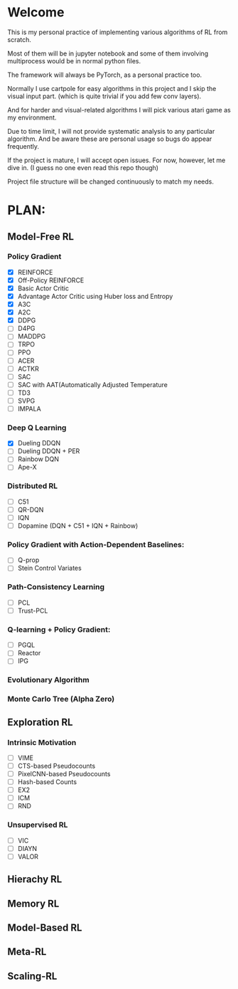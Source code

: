 # Welcome

This is my personal practice of implementing various algorithms of RL from scratch.

Most of them will be in jupyter notebook and some of them involving multiprocess
would be in normal python files.

The framework will always be PyTorch, as a personal practice too.

Normally I use cartpole for easy algorithms in this project and I skip the 
visual input part. (which is quite trivial if you add few conv layers). 

And for
harder and visual-related algorithms I will pick various atari game as my environment.

Due to time limit, I will not provide systematic analysis to any particular algorithm. 
And be aware these are personal usage so bugs do appear frequently.

If the project is mature, I will accept open issues.
For now, however, let me dive in. (I guess no one even read this repo though)

Project file structure will be changed continuously to match my needs.

# PLAN: 
## Model-Free RL
### Policy Gradient
- [x] REINFORCE 
- [x] Off-Policy REINFORCE
- [x] Basic Actor Critic
- [x] Advantage Actor Critic using Huber loss and Entropy 
- [x] A3C
- [x] A2C 
- [x] DDPG
- [ ] D4PG
- [ ] MADDPG
- [ ] TRPO
- [ ] PPO
- [ ] ACER
- [ ] ACTKR
- [ ] SAC
- [ ] SAC with AAT(Automatically Adjusted Temperature
- [ ] TD3
- [ ] SVPG
- [ ] IMPALA
### Deep Q Learning 
- [X] Dueling DDQN
- [ ] Dueling DDQN + PER
- [ ] Rainbow DQN
- [ ] Ape-X
### Distributed RL 
- [ ] C51
- [ ] QR-DQN
- [ ] IQN
- [ ] Dopamine (DQN + C51 + IQN + Rainbow)
### Policy Gradient with Action-Dependent Baselines:
- [ ] Q-prop
- [ ] Stein Control Variates
### Path-Consistency Learning
- [ ] PCL
- [ ] Trust-PCL
### Q-learning + Policy Gradient:
- [ ] PGQL
- [ ] Reactor
- [ ] IPG
### Evolutionary Algorithm
### Monte Carlo Tree (Alpha Zero)
## Exploration RL
### Intrinsic Motivation
- [ ] VIME
- [ ] CTS-based Pseudocounts
- [ ] PixelCNN-based Pseudocounts
- [ ] Hash-based Counts
- [ ] EX2
- [ ] ICM
- [ ] RND
### Unsupervised RL
- [ ] VIC
- [ ] DIAYN
- [ ] VALOR
## Hierachy RL
## Memory RL
## Model-Based RL
## Meta-RL
## Scaling-RL